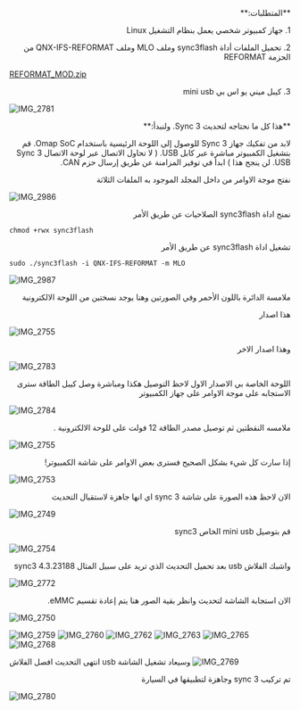 <p dir="rtl">**المتطلبات:**</p>

<p dir="rtl"> 1. جهاز كمبيوتر شخصي يعمل بنظام التشغيل Linux</p>
<p dir="rtl">2. تحميل الملفات أداة sync3flash
وملف MLO وملف QNX-IFS-REFORMAT من الحزمة REFORMAT 
</p>

<p dir="rtl">  </p>

[REFORMAT_MOD.zip](https://github.com/user-attachments/files/16947866/REFORMAT.MOD.zip) 

<p dir="rtl">3. كيبل ميني يو اس بي mini usb </p>


![IMG_2781](https://github.com/user-attachments/assets/599dc04d-856f-4b08-83f3-ef539d94d8de)

<p dir="rtl"> **هذا كل ما نحتاجه لتحديث Sync 3. ولنبدأ:** </p>

<p dir="rtl">
لابد من تفكيك جهاز Sync 3 للوصول إلى اللوحة الرئيسية باستخدام Omap SoC.
 قم بتشغيل الكمبيوتر مباشرة عبر كابل USB. ( لا تحاول الاتصال عبر لوحة الاتصال Sync 3 USB. لن ينجح هذا ) ابدأ في توفير المزامنة عن طريق إرسال حزم CAN.
</p>

<p dir="rtl">نفتح موجة الاوامر من داخل المجلد الموجود به الملفات الثلاثة</p>

 <p dir="rtl">

![IMG_2986](https://github.com/user-attachments/assets/6dad34fe-f795-4fa4-a0bd-3dd7e9349213)

 </p>

<p dir="rtl"> نمنح اداة sync3flash الصلاحيات عن طريق الأمر </p>

`chmod +rwx sync3flash `

 <p dir="rtl">
تشغيل اداة  sync3flash عن طريق الأمر
 </p>

`sudo ./sync3flash -i QNX-IFS-REFORMAT -m MLO`

<p dir="rtl">

![IMG_2987](https://github.com/user-attachments/assets/bc0b788e-9887-4169-8902-7f7a8443942e)

 </p>

<p dir="rtl">
ملامسة الدائرة باللون الأحمر وفي الصورتين وهنا يوجد نسختين من اللوحة الالكترونية</p>
<p dir="rtl"> هذا اصدار</p>
 
![IMG_2755](https://github.com/user-attachments/assets/73635efe-b57c-4ed1-9644-6037929ac24d)

<p dir="rtl"> وهذا اصدار الاخر</p>

![IMG_2783](https://github.com/user-attachments/assets/0307490b-c557-42ec-a759-9a9130b7b553) 

<p dir="rtl">اللوحة الخاصة بي الاصدار الاول لاحظ التوصيل هكذا ومباشرة وصل كيبل الطاقة سترى الاستجابه على موجة الاوامر على جهاز الكمبيوتر</p>

![IMG_2784](https://github.com/user-attachments/assets/cfdec8fd-cd83-4f39-95a9-d56eb22fbd64) 

<p dir="rtl">ملامسه النقطتين ثم توصيل مصدر الطاقة 12 فولت على للوحة الالكترونية .</p>

![IMG_2755](https://github.com/user-attachments/assets/735c1466-de95-4bcd-a12f-be298ac5a305)

<p dir="rtl"> إذا سارت كل شيء بشكل الصحيح فسترى بعض الاوامر على شاشة الكمبيوتر! </p>

![IMG_2753](https://github.com/user-attachments/assets/56cdc9f7-a68d-4b40-9fba-a38e8b1354f1)

<p dir="rtl"> الان لاحظ هذه الصورة على شاشة sync 3 اي انها جاهزة لاستقبال التحديث</p>

![IMG_2749](https://github.com/user-attachments/assets/a3273e6c-9cfb-48ce-a44e-9fc921da5faa)

<p dir="rtl"> قم بتوصيل mini usb الخاص sync3 </p>

![IMG_2754](https://github.com/user-attachments/assets/37ba2573-83f2-47bc-b1e4-527fb9145d66)

<p dir="rtl"> واشبك الفلاش usb بعد تحميل التحديث الذي تريد
على سبيل المثال sync3 4.3.23188 </p>

![IMG_2772](https://github.com/user-attachments/assets/6fcbddaf-4a89-459c-87f3-0e59fb6e4073)


<p dir="rtl">الان استجابة الشاشة لتحديث وانظر بقية الصور هنا يتم إعادة تقسيم eMMC. </p>

![IMG_2750](https://github.com/user-attachments/assets/398e1f8b-bc3e-4caf-bd18-2c93e3e8d17d)

![IMG_2759](https://github.com/user-attachments/assets/3ae93936-91c8-423e-999f-9d4296ff703f)
![IMG_2760](https://github.com/user-attachments/assets/13bd48db-7446-4258-9dcd-f77c771777dc)
![IMG_2762](https://github.com/user-attachments/assets/43acbaa2-fad5-4b05-aa20-e905de1570b0)
![IMG_2763](https://github.com/user-attachments/assets/70bf8255-951f-432d-8e0f-57a67cf014d5)
![IMG_2765](https://github.com/user-attachments/assets/997a0e2e-43b6-46bd-b529-5448e8d1fc90)
![IMG_2768](https://github.com/user-attachments/assets/99924c3a-c8f4-4f51-8b29-946b9f4fd550)

انتهى التحديث افصل الفلاش usb وسيعاد تشغيل الشاشة 
![IMG_2769](https://github.com/user-attachments/assets/ce6d324a-015c-46b2-8b37-760d6efe7bbc)

<p dir="rtl"> تم تركيب sync 3 وجاهزة لتطبيقها في السيارة </p>

![IMG_2780](https://github.com/user-attachments/assets/d1999d74-7d6d-4b74-9304-d41fbb43d7f8)
